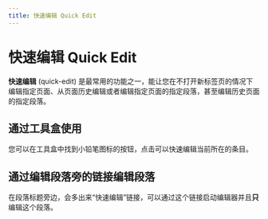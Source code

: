 ```yaml
---
title: 快速编辑 Quick Edit
---
```


# 快速编辑 Quick Edit

**快速编辑** (quick-edit) 是最常用的功能之一，能让您在不打开新标签页的情况下编辑指定页面、从页面历史编辑或者编辑指定页面的指定段落，甚至编辑历史页面的指定段落。

## 通过工具盒使用

您可以在工具盒中找到小铅笔图标的按钮，点击可以快速编辑当前所在的条目。

## 通过编辑段落旁的链接编辑段落

在段落标题旁边，会多出来“快速编辑”链接，可以通过这个链接启动编辑器并且**只**编辑这个段落。
